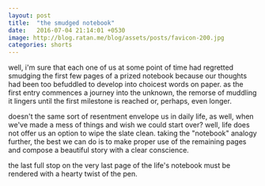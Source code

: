 ```yaml
---
layout: post
title:  "the smudged notebook"
date:   2016-07-04 21:14:01 +0530
image: http://blog.ratan.me/blog/assets/posts/favicon-200.jpg
categories: shorts
---
```

well, i'm sure that each one of us at some point of time had regretted smudging the first few pages of a prized notebook because our thoughts had been too befuddled to develop into choicest words on paper. as the first entry commences a journey into the unknown, the remorse of muddling it lingers until the first milestone is reached or, perhaps, even longer. 

doesn't the same sort of resentment envelope us in daily life, as well, when we've made a mess of things and wish we could start over? well, life does not offer us an option to wipe the slate clean. taking the "notebook" analogy further, the best we can do is to make proper use of the remaining pages and compose a beautiful story with a clear conscience.

the last full stop on the very last page of the life's notebook must be rendered with a hearty twist of the pen.